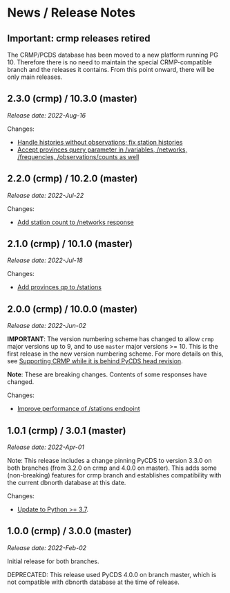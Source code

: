 # News / Release Notes

## Important: crmp releases retired

The CRMP/PCDS database has been moved to a new platform running PG 10. 
Therefore there is no need to maintain the special CRMP-compatible branch and 
the releases it contains. From this point onward, there will be only main
releases.

## 2.3.0 (crmp) / 10.3.0 (master)

*Release date: 2022-Aug-16*

Changes:
- [Handle histories without observations; fix station histories](https://github.com/pacificclimate/station-data-portal-backend/pull/42)
- [Accept provinces query parameter in /variables, /networks, /frequencies, /observations/counts as well](https://github.com/pacificclimate/station-data-portal-backend/pull/40)

## 2.2.0 (crmp) / 10.2.0 (master)

*Release date: 2022-Jul-22*

Changes:

- [Add station count to /networks response ](https://github.com/pacificclimate/station-data-portal-backend/pull/38)

## 2.1.0 (crmp) / 10.1.0 (master)

*Release date: 2022-Jul-18*

Changes:

- [Add provinces qp to /stations](https://github.com/pacificclimate/station-data-portal-backend/pull/37)

## 2.0.0 (crmp) / 10.0.0 (master)

*Release date: 2022-Jun-02*

**IMPORTANT**: The version numbering scheme has changed to allow `crmp` major 
versions up to 9, and to use `master` major versions >= 10. This is the first 
release in the new version numbering scheme. For more details on this, see
[Supporting CRMP while it is behind PyCDS head revision](docs/supporting-crmp.md).

**Note**: These are breaking changes. Contents of some responses have changed.

Changes:

- [Improve performance of /stations endpoint](https://github.com/pacificclimate/station-data-portal-backend/pull/34)

## 1.0.1 (crmp) / 3.0.1 (master)

*Release date: 2022-Apr-01*

Note: This release includes a change pinning PyCDS to version 3.3.0 on 
both branches (from 3.2.0 on crmp and 4.0.0 on master). This adds 
some (non-breaking) features for crmp branch and establishes compatibility 
with the current dbnorth database at this date.

Changes:
- [Update to Python >= 3.7](https://github.com/pacificclimate/station-data-portal-backend/pull/33). 


## 1.0.0 (crmp) / 3.0.0 (master)

*Release date: 2022-Feb-02*

Initial release for both branches.

DEPRECATED: This release used PyCDS 4.0.0 on branch master, which is not 
compatible with dbnorth database at the time of release.